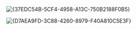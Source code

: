 ![{37EDC54B-5CF4-4958-A13C-750B2188F0B5}](https://github.com/user-attachments/assets/7028ed00-03d4-452d-a537-a6cd24cd1888)


![{D7AEA9FD-3C88-4260-8979-F40A810C5E3F}](https://github.com/user-attachments/assets/c994657e-4c83-4399-9ecf-fc10e1d00fab)

